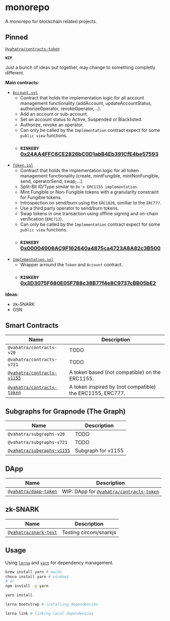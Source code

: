 # monorepo

A monorepo for blockchain related projects.

## Pinned

[`@vahatra/contracts-token`](/contracts/token)

**`WIP`**

Just a bunch of ideas put together, may change to something completly different.

**Main contracts:**

- [`Account.sol`](/contracts/Account.sol)
  - Contract that holds the implementation logic for all account management functionality (addAccount, updateAccountStatus, authorizeOperator, revokeOperator,...).
  - Add an account or sub-account.
  - Set an account status to Active, Suspended or Blacklisted.
  - Authorize, revoke an operator.
  - Can only be called by the `Implementation` contract expect for some `public view` functions.
  - ### `RINKEBY` [0x24AA4FFC6CE2826bC0D1abB4Eb391CfE4be57593](https://rinkeby.etherscan.io/address/0x24aa4ffc6ce2826bc0d1abb4eb391cfe4be57593#readContract)
- [`Token.sol`](/contracts/Token.sol)
  - Contract that holds the implementation logic for all token management functionality (create, mintFungible, mintNonFungible, send, operatorSend, swap,...).
  - Split-Bit ID/Type similar to `0x's ERC1155 implementation`.
  - Mint Fungible or Non-Fungible tokens with a granularity constraint for Fungible tokens.
  - Introspection on send/burn using the `ERC1820`, similiar to the `ERC777`.
  - Use a third party operator to send/burn tokens.
  - Swap tokens in one transaction using offline signing and on-chain verification (`ERC712`).
  - Can only be called by the `Implementation` contract expect for some `public view` functions.
  - ### `RINKEBY` [0x00004908AC9F162640a4875ca4723A8A82c3B500](https://rinkeby.etherscan.io/address/0x00004908ac9f162640a4875ca4723a8a82c3b500#readContract)
- [`Implementation.sol`](/contracts/Implementation.sol)
  - Wrapper arround the `Token` and `Account` contract.
  - ### `RINKEBY` [0x3D3075F680E05F788c38B77f4e8C9737cBB05bE2](https://rinkeby.etherscan.io/address/0x3d3075f680e05f788c38b77f4e8c9737cbb05be2#writeContract)

**Ideas:**

- zk-SNARK
- GSN

## Smart Contracts

| Name                                           | Description                                               |
| ---------------------------------------------- | --------------------------------------------------------- |
| `@vahatra/contracts-v20`                       | TODO                                                      |
| `@vahatra/contracts-v721`                      | TODO                                                      |
| [`@vahatra/contracts-v1155`](/contracts/v1155) | A token based (not compatible) on the ERC1155.            |
| [`@vahatra/contracts-token`](/contracts/token) | A token inspired by (not compatible) the ERC1155, ERC777. |

## Subgraphs for Grapnode (The Graph)

| Name                                           | Description        |
| ---------------------------------------------- | ------------------ |
| `@vahatra/subgraphs-v20`                       | TODO               |
| `@vahatra/subgraphs-v721`                      | TODO               |
| [`@vahatra/subgraphs-v1155`](/subgraphs/v1155) | Subgraph for v1155 |

## DApp

| Name                                 | Description                                                  |
| ------------------------------------ | ------------------------------------------------------------ |
| [`@vahatra/dapp-token`](/dapp/token) | WIP: DApp for [`@vahatra/contracts-token`](/contracts/token) |

## zk-SNARK

| Name                                    | Description            |
| --------------------------------------- | ---------------------- |
| [`@vahatra/snark-test`](/zk-snark/test) | Testing circom/snarkjs |

## Usage

Using [`lerna`](https://github.com/lerna/lerna) and [`yarn`](https://yarnpkg.com/getting-started/usage) for dependency management.

```bash
brew install yarn # macOs
choco install yarn # windows
# or
npm install -g yarn
```

```bash
yarn install
```

```bash
lerna bootstrap # installing dependencies
```

```bash
lerna link # linking local dependencies
```
